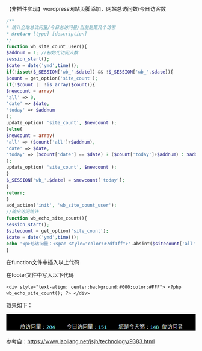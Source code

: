 【非插件实现】wordpress网站页脚添加，网站总访问数/今日访客数

```php
/**
* 统计全站总访问量/今日总访问量/当前是第几个访客
* @return [type] [description]
*/
function wb_site_count_user(){
$addnum = 1; //初始化访问人数
session_start();
$date = date('ymd',time());
if(!isset($_SESSION['wb_'.$date]) && !$_SESSION['wb_'.$date]){
$count = get_option('site_count');
if(!$count || !is_array($count)){
$newcount = array(
'all' => 0,
'date' => $date,
'today' => $addnum
);
update_option( 'site_count', $newcount );
}else{
$newcount = array(
'all' => ($count['all']+$addnum),
'date' => $date,
'today' => ($count['date'] == $date) ? ($count['today']+$addnum) : $addnum
);
update_option( 'site_count', $newcount );
}
$_SESSION['wb_'.$date] = $newcount['today'];
}
return;
}
add_action('init', 'wb_site_count_user');
//输出访问统计
function wb_echo_site_count(){
session_start();
$sitecount = get_option('site_count');
$date = date('ymd',time());
echo '<p>总访问量：<span style="color:#7df1ff">'.absint($sitecount['all']).'</span>    今日访问量：<span style="color:#7df1ff">'.absint($sitecount['today']).'</span>    您是今天第：<span style="color:#7df1ff">'.absint($_SESSION['wb_'.$date]).'</span> 位访问者</p>';
}
```

在function文件中插入以上代码

在footer文件中写入以下代码

```
<div style="text-align: center;background:#000;color:#FFF"> <?php wb_echo_site_count(); ?> </div>
```

效果如下：

![img](https://raw.githubusercontent.com/SAH01/wordpress-img/master/imgs/202301051505251.png)

 

参考自：https://www.laoliang.net/jsjh/technology/9383.html